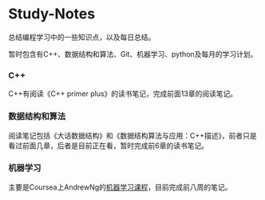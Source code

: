 # Study-Notes

总结编程学习中的一些知识点，以及每日总结。

暂时包含有C++、数据结构和算法、Git、机器学习、python及每月的学习计划。


### C++

C++有阅读《C++ primer plus》的读书笔记，完成前面13章的阅读笔记。

### 数据结构和算法
 
阅读笔记包括《大话数据结构》和《数据结构算法与应用：C++描述》，前者只是看过前面几章，后者是目前正在看，暂时完成前6章的读书笔记。

### 机器学习

主要是Coursea上AndrewNg的[机器学习课程](https://www.coursera.org/learn/machine-learning)，目前完成前八周的笔记。

